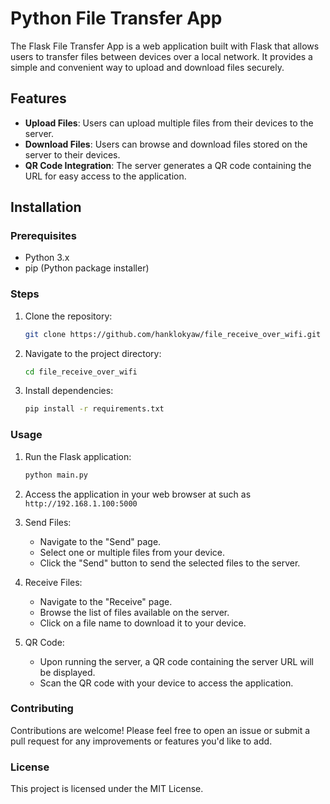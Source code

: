 # Python File Transfer App

The Flask File Transfer App is a web application built with Flask that allows users to transfer files between devices over a local network. It provides a simple and convenient way to upload and download files securely.

## Features

- **Upload Files**: Users can upload multiple files from their devices to the server.
- **Download Files**: Users can browse and download files stored on the server to their devices.
- **QR Code Integration**: The server generates a QR code containing the URL for easy access to the application.

## Installation

### Prerequisites

- Python 3.x
- pip (Python package installer)

### Steps

1. Clone the repository:

   ```bash
   git clone https://github.com/hanklokyaw/file_receive_over_wifi.git
   ```

2. Navigate to the project directory:

   ```bash
   cd file_receive_over_wifi
   ```

3. Install dependencies:

   ```bash
   pip install -r requirements.txt
   ```

### Usage

1. Run the Flask application:

   ```bash
   python main.py
   ```

2. Access the application in your web browser at such as `http://192.168.1.100:5000`

3. Send Files:

   - Navigate to the "Send" page.
   - Select one or multiple files from your device.
   - Click the "Send" button to send the selected files to the server.

4. Receive Files:

   - Navigate to the "Receive" page.
   - Browse the list of files available on the server.
   - Click on a file name to download it to your device.
  
5. QR Code:

   - Upon running the server, a QR code containing the server URL will be displayed.
   - Scan the QR code with your device to access the application.
  
### Contributing

Contributions are welcome! Please feel free to open an issue or submit a pull request for any improvements or features you'd like to add.

### License

This project is licensed under the MIT License.
